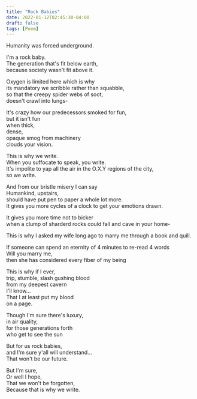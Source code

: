 ```yaml
---
title: "Rock Babies"
date: 2022-01-12T02:45:30-04:00
draft: false
tags: [Poem]
---
```


Humanity was forced underground.  

I'm a rock baby.  
The generation that's fit below earth,  
because society wasn't fit above it.  

Oxygen is limited here which is why  
its mandatory we scribble rather than squabble,  
so that the creepy spider webs of soot,  
doesn't crawl into lungs-  

It's crazy how our predecessors smoked for fun,   
but it isn't fun  
when thick,   
dense,   
opaque smog from machinery  
clouds your vision.  

This is why we write.  
When you suffocate to speak, you write.  
It's impolite to yap all the air in the O.X.Y regions of the city,  
so we write.  

And from our bristle misery I can say  
Humankind, upstairs,  
 should have put pen to paper a whole lot more.  
It gives you more cycles of a clock to get your emotions drawn.  

It gives you more time not to bicker   
when a clump of sharderd rocks could fall and cave in your home-  

This is why I asked my wife long ago to marry me through a book and quill.  

If someone can spend an eternity of 4 minutes to re-read 4 words  
Will you marry me,  
then she has considered every fiber of my being  

This is why if I ever,  
trip, stumble, slash gushing blood  
from my deepest cavern  
I'll know…  
That I at least put my blood  
on a page.  

Though I'm sure there's luxury,  
in air quality,  
for those generations forth  
who get to see the sun  

But for us rock babies,  
and I'm sure y'all will understand…  
That won't be our future.  

But I'm sure,  
Or well I hope,  
That we won't be forgotten,  
Because that is why we write.